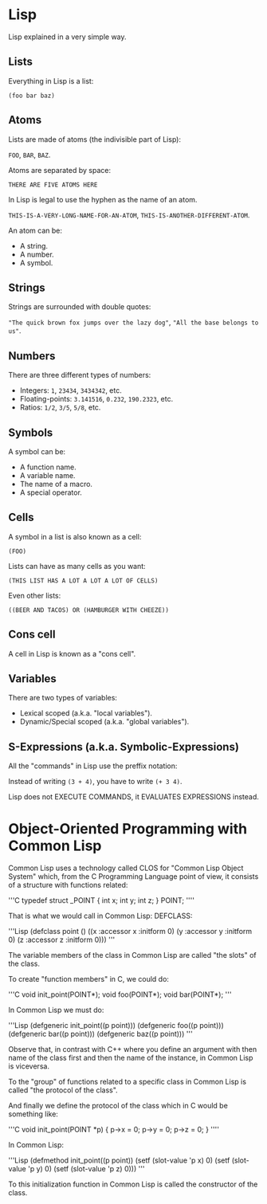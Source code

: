 # Lisp

Lisp explained in a very simple way.

## Lists

Everything in Lisp is a list:

`(foo bar baz)`

## Atoms

Lists are made of atoms (the indivisible part of Lisp):

`FOO`, 
`BAR`, 
`BAZ`.

Atoms are separated by space:

`THERE ARE FIVE ATOMS HERE`

In Lisp is legal to use the hyphen as the name of an atom.

`THIS-IS-A-VERY-LONG-NAME-FOR-AN-ATOM`, 
`THIS-IS-ANOTHER-DIFFERENT-ATOM`.

An atom can be:

* A string.
* A number.
* A symbol.

## Strings

Strings are surrounded with double quotes:

`"The quick brown fox jumps over the lazy dog"`, 
`"All the base belongs to us"`.

## Numbers

There are three different types of numbers:

* Integers: `1`, `23434`, `3434342`, etc.
* Floating-points: `3.141516`, `0.232`, `190.2323`, etc.
* Ratios: `1/2`, `3/5`, `5/8`, etc.

## Symbols

A symbol can be:

* A function name.
* A variable name.
* The name of a macro.
* A special operator.

## Cells

A symbol in a list is also known as a cell:

`(FOO)`

Lists can have as many cells as you want:

`(THIS LIST HAS A LOT A LOT A LOT OF CELLS)`

Even other lists:

`((BEER AND TACOS) OR (HAMBURGER WITH CHEEZE))`

## Cons cell

A cell in Lisp is known as a "cons cell".

## Variables

There are two types of variables:

* Lexical scoped (a.k.a. "local variables").
* Dynamic/Special scoped (a.k.a. "global variables").

## S-Expressions (a.k.a. Symbolic-Expressions)

All the "commands" in Lisp use the preffix notation:

Instead of writing `(3 + 4)`, you have to write `(+ 3 4)`.

Lisp does not EXECUTE COMMANDS, it EVALUATES EXPRESSIONS instead.

# Object-Oriented Programming with Common Lisp

Common Lisp uses a technology called CLOS for "Common Lisp Object System" which, from the C Programming Language point of view, it consists of a structure with functions related:


'''C
typedef struct _POINT {
    int x;
    int y;
    int z;
} POINT;
''''

That is what we would call in Common Lisp: DEFCLASS:

'''Lisp
(defclass point ()
    ((x :accessor x :initform 0)
     (y :accessor y :initform 0)
     (z :accessor z :initform 0)))
'''

The variable members of the class in Common Lisp are called "the slots" of the class.

To create "function members" in C, we could do:

'''C
void init_point(POINT*);
void foo(POINT*);
void bar(POINT*);
'''

In Common Lisp we must do:

'''Lisp
(defgeneric init_point((p point)))
(defgeneric foo((p point)))
(defgeneric bar((p point)))
(defgeneric baz((p point)))
'''

Observe that, in contrast with C++ where you define an argument with then name of the class first and then the name of the instance, in Common Lisp is viceversa.

To the "group" of functions related to a specific class in Common Lisp is called "the protocol of the class".

And finally we define the protocol of the class which in C would be something like:

'''C
void init_point(POINT *p)
{
    p->x = 0;
    p->y = 0;
    p->z = 0;
}
''''

In Common Lisp:

'''Lisp
(defmethod init_point((p point))
    (setf (slot-value 'p x) 0)
    (setf (slot-value 'p y) 0)
    (setf (slot-value 'p z) 0)))
'''

To this initialization function in Common Lisp is called the constructor of the class.
